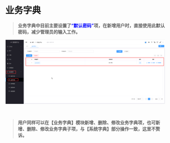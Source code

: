 业务字典
===================================

> **业务字典中目前主要设置了<font color=blue>“默认密码”</font>项，在新增用户时，直接使用此默认密码，减少管理员的输入工作。**


![业务字典](../_static/img/system/businessDictionary.jpg)

&emsp;

>**用户同样可以在【业务字典】模块新增、删除、修改业务字典项，也可新增、删除、修改业务字典子项，与【系统字典】部分操作一致，这里不赘诉。**

&emsp;


